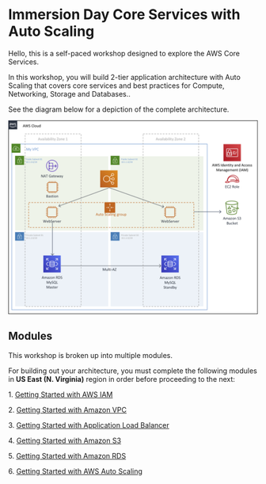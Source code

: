 # Immersion Day Core Services with Auto Scaling

Hello, this is a self-paced workshop designed to explore the AWS Core Services.

In this workshop, you will build 2-tier application architecture with Auto Scaling that covers core services and best practices for Compute, Networking, Storage and Databases..

See the diagram below for a depiction of the complete architecture.

![Immersion Day Core Services with Auto Scaling](images/aws.png)

## Modules

This workshop is broken up into multiple modules.

For building out your architecture, you must complete the following modules in **US East (N. Virginia)** region in order before proceeding to the next:

1\. [Getting Started with AWS IAM](tutorials/IAM.md "AWS IAM")

2\. [Getting Started with Amazon VPC](tutorials/VPCFromScratch.md "Amazon VPC")

3\. [Getting Started with Application Load Balancer](tutorials/ApplicationLoadBalancer.md "Application Load Balancer")

4\. [Getting Started with Amazon S3](tutorials/S3.md "Amazon S3")

5\. [Getting Started with Amazon RDS](tutorials/RDS.md "Amazon RDS")

6\. [Getting Started with AWS Auto Scaling](tutorials/AutoScaling.md "AWS Auto Scaling")